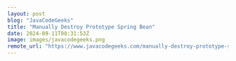 ```yaml
---
layout: post
blog: "JavaCodeGeeks"
title: "Manually Destroy Prototype Spring Bean"
date: 2024-09-11T08:31:53Z
image: images/javacodegeeks.png
remote_url: "https://www.javacodegeeks.com/manually-destroy-prototype-spring-bean.html"
---
```

